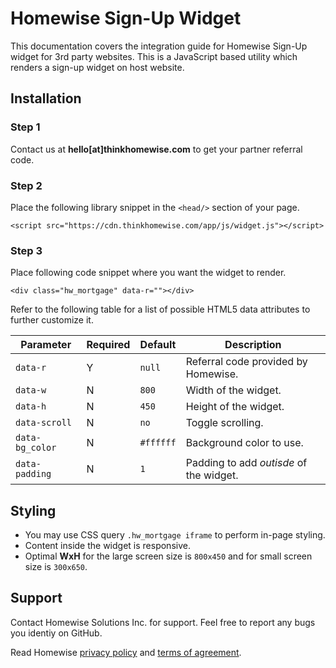 # Homewise Sign-Up Widget

This documentation covers the integration guide for Homewise Sign-Up widget for 3rd party websites. This is a JavaScript based utility which renders a sign-up widget on host website.

## Installation
### Step 1
Contact us at __hello[at]thinkhomewise.com__ to get your partner referral code.

### Step 2
Place the following library snippet in the `<head/>` section of your page.
```
<script src="https://cdn.thinkhomewise.com/app/js/widget.js"></script>
```
 ### Step 3
 Place following code snippet where you want the widget to render.
 
 ```
<div class="hw_mortgage" data-r=""></div>
```

Refer to the following table for a list of possible HTML5 data attributes to further customize it.

| Parameter | Required| Default | Description |
| ------ | ------ | ------ | ------ |
| `data-r` | Y | `null` | Referral code provided by Homewise.
| `data-w` | N | `800` | Width of the widget. |
| `data-h` | N | `450` | Height of the widget. |
| `data-scroll` | N | `no` | Toggle scrolling. |
| `data-bg_color` | N | `#ffffff` | Background color to use. |
| `data-padding` | N | `1` | Padding to add _outisde_ of the widget. |

## Styling
- You may use CSS query `.hw_mortgage iframe` to perform in-page styling.
- Content inside the widget is responsive.
- Optimal __WxH__ for the large screen size is `800x450` and for small screen size is `300x650`.
 
## Support
Contact Homewise Solutions Inc. for support. Feel free to report any bugs you identiy on GitHub.

Read Homewise [privacy policy](https://thinkhomewise.com/page/privacy) and [terms of agreement](https://thinkhomewise.com/page/terms).
